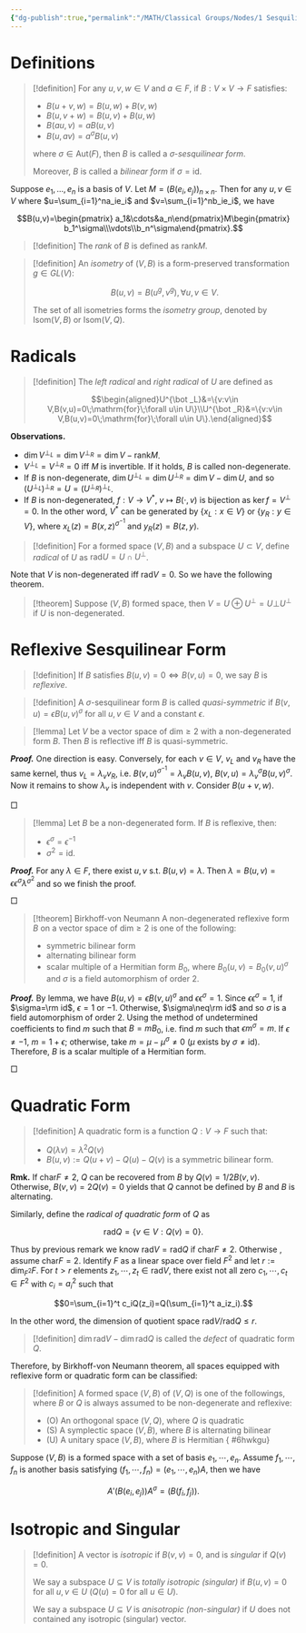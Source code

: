 ```yaml
---
{"dg-publish":true,"permalink":"/MATH/Classical Groups/Nodes/1 Sesquilinear Form/","dgPassFrontmatter":true}
---
```



# Definitions

> [!definition]
> For any $u,v,w\in V$ and $a\in F$, if $B:V\times V\to F$ satisfies:
> - $B(u+v,w)=B(u,w)+B(v,w)$
> - $B(u,v+w)=B(u,v)+B(u,w)$
> - $B(au,v)=aB(u,v)$
> - $B(u,av)=a^\sigma B(u,v)$
> 
> where $\sigma\in\mathrm{Aut}(F)$, then $B$ is called a *$\sigma$-sesquilinear form*.
> 
> Moreover, $B$ is called a *bilinear form* if $\sigma=\mathrm{id}$.

Suppose $e_1,...,e_n$ is a basis of $V$. Let $M=(B(e_i,e_j))_{n\times n}$. Then for any $u,v\in V$ where $u=\sum_{i=1}^na_ie_i$ and $v=\sum_{i=1}^nb_ie_i$, we have

$$B(u,v)=\begin{pmatrix} a_1&\cdots&a_n\end{pmatrix}M\begin{pmatrix} b_1^\sigma\\\vdots\\b_n^\sigma\end{pmatrix}.$$
> [!definition]
> The *rank* of $B$ is defined as $\mathrm{rank} M$.

> [!definition]
> An *isometry* of $(V,B)$ is a form-preserved transformation $g\in GL(V)$: 
>
> $$B(u,v)=B(u^g,v^g),\forall u,v\in V.$$
> 
> The set of all isometries forms the *isometry group*, denoted by $\mathrm{Isom}(V,B)$ or $\mathrm{Isom}(V,Q)$.

# Radicals

> [!definition]
> The *left radical* and *right radical* of $U$ are defined as
> 
> $$\begin{aligned}U^{\bot _L}&=\{v:v\in V,B(v,u)=0\;\mathrm{for}\;\forall u\in U\}\\U^{\bot _R}&=\{v:v\in V,B(u,v)=0\;\mathrm{for}\;\forall u\in U\}.\end{aligned}$$

**Observations.**

- $\dim V^{\bot _L}=\dim V^{\bot_R}=\dim V-\mathrm{rank} M$.
- $V^{\bot _L}=V^{\bot _R}=0$ iff $M$ is invertible. If it holds, $B$ is called non-degenerate.
- If $B$ is non-degenerate, $\dim U^{\bot _L}=\dim U^{\bot _R}=\dim V-\dim U$, and so $(U^{\bot _L})^{\bot_R}=U=(U^{\bot _R})^{\bot_L}$.
- If $B$ is non-degenerated, $f:V\to V^*,\; v\mapsto B(\cdot,v)$ is bijection as $\ker f=V^{\bot}=0$. In the other word, $V^*$ can be generated by $\{x_L:x\in V\}$ or $\{y_R:y\in V\}$, where $x_L(z)=B(x,z)^{\sigma^{-1}}$ and $y_R(z)=B(z,y)$.

> [!definition]
> For a formed space $(V,B)$ and a subspace $U\subset V$, define *radical* of $U$ as $\mathrm{rad}U=U\cap U^\bot$. 

Note that $V$ is non-degenerated iff $\mathrm{rad}V=0$. So we have the following theorem.

> [!theorem]
> Suppose $(V,B)$ formed space, then $V=U\oplus U^\bot=U\bot U^\bot$ if $U$ is non-degenerated.

# Reflexive Sesquilinear Form

> [!definition]
> If $B$ satisfies $B(u,v)=0 \iff B(v,u)=0$, we say $B$ is *reflexive*.

> [!definition]
> A $\sigma$-sesquilinear form $B$ is called *quasi-symmetric* if $B(v,u)=\epsilon B(u,v)^\sigma$ for all $u,v\in V$ and a constant $\epsilon$.

> [!lemma]
> Let $V$ be a vector space of $\mathrm{dim}\geq 2$ with a non-degenerated form $B$. Then $B$ is reflective iff $B$ is quasi-symmetric.

**_Proof._**
One direction is easy. Conversely, for each $v\in V$, $v_L$ and $v_R$ have the same kernel, thus $v_L=\lambda_v v_R$, i.e. $B(v,u)^{\sigma^{-1}}=\lambda_vB(u,v)$, $B(v,u)=\lambda_v^{\sigma}B(u,v)^{\sigma}$. Now it remains to show $\lambda_v$ is independent with $v$. Consider $B(u+v,w)$. 
<p align="left">□</p>

> [!lemma]
> Let $B$ be a non-degenerated form. If $B$ is reflexive, then:
> - $\epsilon^\sigma=\epsilon^{-1}$
> - $\sigma^2=\mathrm{id}.$

**_Proof._**
For any $\lambda\in F$, there exist $u,v$ s.t. $B(u,v)=\lambda$. Then $\lambda=B(u,v)=\epsilon\epsilon^\sigma\lambda^{\sigma^2}$ and so we finish the proof.
<p align="left">□</p>

> [!theorem] Birkhoff-von Neumann
> A non-degenerated reflexive form $B$ on a vector space of $\mathrm{dim}\geq 2$ is one of the following:
> - symmetric bilinear form
> - alternating bilinear form
> - scalar multiple of a Hermitian form $B_0$, where $B_0(u,v)=B_0(v,u)^\sigma$ and $\sigma$ is a field automorphism of order 2.

**_Proof._**
By lemma, we have $B(u,v)=\epsilon B(v,u)^\sigma$ and $\epsilon\epsilon^\sigma=1$. Since $\epsilon\epsilon^\sigma=1$, if $\sigma=\rm id$, $\epsilon=1$ or $-1$. Otherwise, $\sigma\neq\rm id$ and so $\sigma$ is a field automorphism of order $2$. Using the method of undetermined coefficients to find $m$ such that $B=mB_0$, i.e. find $m$ such that $\epsilon m^\sigma=m$. If $\epsilon\neq -1$, $m=1+\epsilon$; otherwise, take $m=\mu-\mu^\sigma\neq 0$ ($\mu$ exists by $\sigma\neq \mathrm{id}$). Therefore, $B$ is a scalar multiple of a Hermitian form.
<p align="left">□</p>

# Quadratic Form

> [!definition]
> A quadratic form is a function $Q:V\to F$ such that:
> - $Q(\lambda v)=\lambda^2Q(v)$
> - $B(u,v):=Q(u+v)-Q(u)-Q(v)$ is a symmetric bilinear form.

**Rmk.** If $\mathrm{char}F\neq 2$, $Q$ can be recovered from $B$ by $Q(v)=1/2B(v,v)$. Otherwise, $B(v,v)=2Q(v)=0$ yields that $Q$ cannot be defined by $B$ and $B$ is alternating.

Similarly, define the *radical of quadratic form* of $Q$ as 

$$\mathrm{rad}Q=\{v\in V:Q(v)=0\}.$$

Thus by previous remark we know $\mathrm{rad}V=\mathrm{rad}Q$ if $\mathrm{char}F\neq 2$. Otherwise , assume $\mathrm{char}F=2$. Identify $F$ as a linear space over field $F^2$ and let $r:=\dim_{F^2}F$. For $t>r$ elements $z_1,\cdots,z_t\in\mathrm{rad}V$, there exist not all zero $c_1,\cdots,c_t\in F^2$ with $c_i=a_i^2$ such that 

$$0=\sum_{i=1}^t c_iQ(z_i)=Q(\sum_{i=1}^t a_iz_i).$$

In the other word, the dimension of quotient space $\mathrm{rad}V/\mathrm{rad}Q\leq r$.


> [!definition]
> $\dim\mathrm{rad}V-\dim\mathrm{rad}Q$ is called the *defect* of quadratic form $Q$.


Therefore, by Birkhoff-von Neumann theorem, all spaces equipped with reflexive form or quadratic form can be classified:

> [!definition]
> A formed space $(V,B)$ of $(V,Q)$ is one of the followings, where $B$ or $Q$ is always assumed to be non-degenerate and reflexive:
> - (O) An orthogonal space $(V,Q)$, where $Q$ is quadratic
> - (S) A symplectic space $(V,B)$, where $B$ is alternating bilinear
> - (U) A unitary space $(V,B)$, where $B$ is Hermitian
{ #6hwkgu}


Suppose $(V,B)$ is a formed space with a set of basis $e_1,\cdots,e_n$. Assume $f_1,\cdots,f_n$ is another basis satisfying $(f_1,\cdots,f_n)=(e_1,\cdots,e_n)A$, then we have

$$A'(B(e_i,e_j))A^\sigma=(B(f_i,f_j)).$$

# Isotropic and Singular

> [!definition]
> A vector is *isotropic* if $B(v,v)=0$, and is *singular* if $Q(v)=0$. 
> 
> We say a subspace $U\subseteq V$ is *totally isotropic (singular)* if $B(u,v)=0$ for all $u,v\in U$ ($Q(u)=0$ for all $u\in U$).
> 
> We say a subspace $U\subseteq V$ is *anisotropic (non-singular)* if $U$ does not contained any isotropic (singular) vector.

